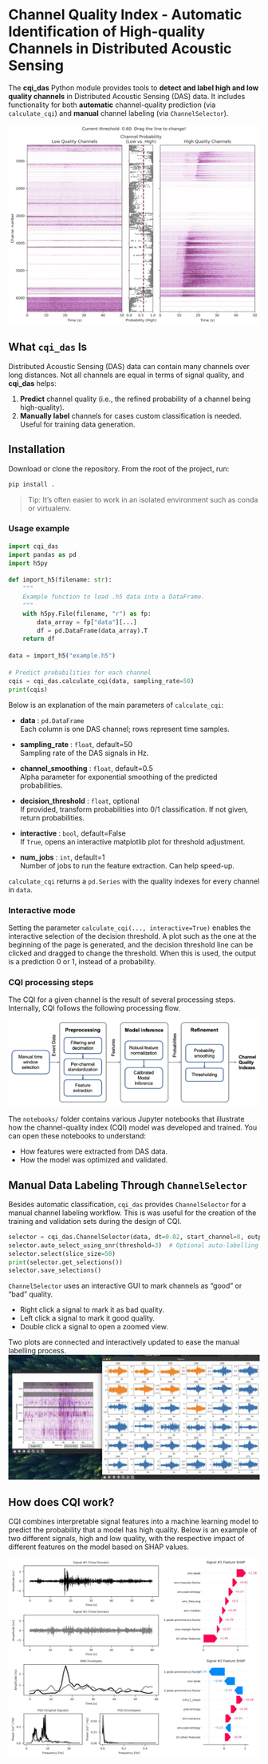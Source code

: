 # Channel Quality Index - Automatic Identification of High-quality Channels in Distributed Acoustic Sensing

The **cqi_das** Python module provides tools to **detect and label high and low quality channels** in Distributed Acoustic Sensing (DAS) data. It includes functionality for both **automatic** channel-quality prediction (via `calculate_cqi`) and **manual** channel labeling (via `ChannelSelector`).

![CQI Showcase](figures/cqi_showcase_plot.jpg)

## What `cqi_das` Is

Distributed Acoustic Sensing (DAS) data can contain many channels over long distances. Not all channels are equal in terms of signal quality, and **cqi_das** helps:
1. **Predict** channel quality (i.e., the refined probability of a channel being high-quality).
2. **Manually label** channels for cases custom classification is needed. Useful for training data generation.

## Installation

Download or clone the repository. From the root of the project, run:

```bash
pip install .
```
> Tip: It’s often easier to work in an isolated environment such as conda or virtualenv.



### Usage example

```python
import cqi_das
import pandas as pd
import h5py

def import_h5(filename: str):
    """
    Example function to load .h5 data into a DataFrame.
    """
    with h5py.File(filename, "r") as fp:
        data_array = fp["data"][...]
        df = pd.DataFrame(data_array).T
    return df

data = import_h5("example.h5")

# Predict probabilities for each channel
cqis = cqi_das.calculate_cqi(data, sampling_rate=50)
print(cqis)
```

Below is an explanation of the main parameters of `calculate_cqi`:

- **data** : `pd.DataFrame`  
  Each column is one DAS channel; rows represent time samples.

- **sampling_rate** : `float`, default=50  
  Sampling rate of the DAS signals in Hz.

- **channel_smoothing** : `float`, default=0.5  
  Alpha parameter for exponential smoothing of the predicted probabilities.

- **decision_threshold** : `float`, optional  
  If provided, transform probabilities into 0/1 classification. If not given, return probabilities.

- **interactive** : `bool`, default=False  
  If `True`, opens an interactive matplotlib plot for threshold adjustment.

- **num_jobs** : `int`, default=1   
  Number of jobs to run the feature extraction. Can help speed-up.

`calculate_cqi` returns a `pd.Series` with the quality indexes for every channel in `data`. 

### Interactive mode

Setting the parameter `calculate_cqi(..., interactive=True)` enables the interactive selection of the decision threshold. A plot such as the one at the beginning of the page is generated, and the decision threshold line can be clicked and
dragged to change the threshold. When this is used, the output is a prediction 0 or 1, instead of a probability.

### CQI processing steps

The CQI for a given channel is the result of several processing steps. Internally, CQI follows the following processing flow.

![CQI Processing Diagram](figures/diagram-processing-wb.png)

The `notebooks/` folder contains various Jupyter notebooks that illustrate how the channel-quality index (CQI) model was developed and trained. You can open these notebooks to understand:
- How features were extracted from DAS data.
- How the model was optimized and validated.


## Manual Data Labeling Through `ChannelSelector`
Besides automatic classification, `cqi_das` provides `ChannelSelector` for a manual channel labeling workflow. This is was useful for the creation of the training and validation sets during the design of CQI.

```python
selector = cqi_das.ChannelSelector(data, dt=0.02, start_channel=0, output_fname="mylabels.csv")
selector.auto_select_using_snr(threshold=3)  # Optional auto-labelling step
selector.select(slice_size=50)
print(selector.get_selections())
selector.save_selections()

```

`ChannelSelector` uses an interactive GUI to mark channels as “good” or “bad” quality. 
- Right click a signal to mark it as bad quality.
- Left click a signal to mark it good quality.
- Double click a signal to open a zoomed view.

Two plots are connected and interactively updated to ease the manual labelling process.
![Channel Labelling Example](figures/channel_selector-big.jpg)

## How does CQI work?

CQI combines interpretable signal features into a machine learning model to predict the probability that a model has high quality. Below is an example of two different signals, high and low quality, with the respective impact of different
features on the model based on SHAP values.

![CQI Processing Diagram](figures/example_signals.jpg)
